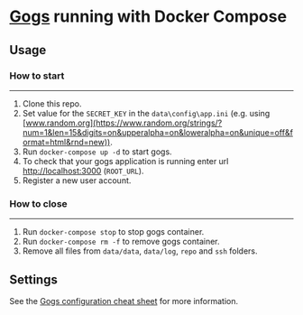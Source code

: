 # [Gogs](https://gogs.io/) running with Docker Compose

## Usage

### How to start
---
1. Clone this repo.
1. Set value for the `SECRET_KEY` in the `data\config\app.ini` (e.g. using [www.random.org](https://www.random.org/strings/?num=1&len=15&digits=on&upperalpha=on&loweralpha=on&unique=off&format=html&rnd=new)).
2. Run `docker-compose up -d` to start gogs.
3. To check that your gogs application is running enter url [http://localhost:3000](http://localhost:3000) (`ROOT_URL`).
4. Register a new user account.

### How to close 
---

1. Run `docker-compose stop` to stop gogs container.
2. Run `docker-compose rm -f` to remove gogs container.
3. Remove all files from `data/data`, `data/log`, `repo` and `ssh` folders.

## Settings

See the [Gogs configuration cheat sheet][1] for more information.

[1]: https://gogs.io/docs/advanced/configuration_cheat_sheet "Gogs cheat sheet"
